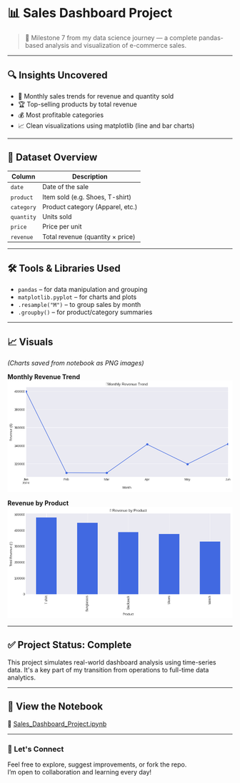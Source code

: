 # 📊 Sales Dashboard Project

> 🎯 Milestone 7 from my data science journey — a complete pandas-based analysis and visualization of e-commerce sales.

---

## 🔍 Insights Uncovered

- 📆 Monthly sales trends for revenue and quantity sold
- 🏆 Top-selling products by total revenue
- 💰 Most profitable categories
- 📈 Clean visualizations using matplotlib (line and bar charts)

---

## 📂 Dataset Overview

| Column     | Description                     |
|------------|---------------------------------|
| `date`     | Date of the sale                |
| `product`  | Item sold (e.g. Shoes, T-shirt) |
| `category` | Product category (Apparel, etc.)|
| `quantity` | Units sold                      |
| `price`    | Price per unit                  |
| `revenue`  | Total revenue (quantity × price)|

---

## 🛠 Tools & Libraries Used

- `pandas` – for data manipulation and grouping
- `matplotlib.pyplot` – for charts and plots
- `.resample("M")` – to group sales by month
- `.groupby()` – for product/category summaries

---

## 📈 Visuals

_(Charts saved from notebook as PNG images)_

**Monthly Revenue Trend**
![Monthly Revenue](monthly_revenue_chart.png)

**Revenue by Product**
![Product Revenue](product_revenue_chart.png)

---

## ✅ Project Status: Complete

This project simulates real-world dashboard analysis using time-series data. It's a key part of my transition from operations to full-time data analytics.

---

## 📓 View the Notebook

📂 [Sales_Dashboard_Project.ipynb](./Sales_Dashboard_Project.ipynb)

---

### 🙌 Let's Connect

Feel free to explore, suggest improvements, or fork the repo.  
I’m open to collaboration and learning every day!

